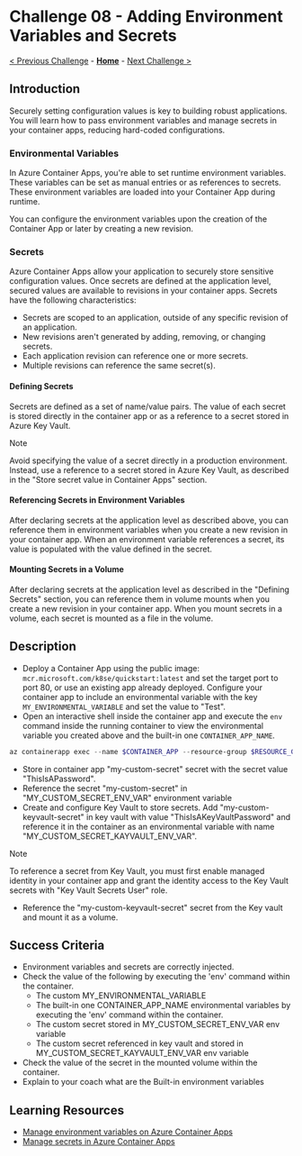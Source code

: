 # Challenge 08 - Adding Environment Variables and Secrets

 [< Previous Challenge](./Challenge-07.md) - **[Home](../README.md)** - [Next Challenge >](./Challenge-09.md)

## Introduction
Securely setting configuration values is key to building robust applications. You will learn how to pass environment variables and manage secrets in your container apps, reducing hard-coded configurations.

### Environmental Variables
In Azure Container Apps, you're able to set runtime environment variables. These variables can be set as manual entries or as references to secrets. These environment variables are loaded into your Container App during runtime.

You can configure the environment variables upon the creation of the Container App or later by creating a new revision.

### Secrets

Azure Container Apps allow your application to securely store sensitive configuration values. Once secrets are defined at the application level, secured values are available to revisions in your container apps. Secrets have the following characteristics:
- Secrets are scoped to an application, outside of any specific revision of an application.
- New revisions aren't generated by adding, removing, or changing secrets.
- Each application revision can reference one or more secrets.
- Multiple revisions can reference the same secret(s).

#### Defining Secrets
Secrets are defined as a set of name/value pairs. The value of each secret is stored directly in the container app or as a reference to a secret stored in Azure Key Vault.

> [!NOTE]
> Avoid specifying the value of a secret directly in a production environment. Instead, use a reference to a secret stored in Azure Key Vault, as described in the "Store secret value in Container Apps" section.

#### Referencing Secrets in Environment Variables
After declaring secrets at the application level as described above, you can reference them in environment variables when you create a new revision in your container app. When an environment variable references a secret, its value is populated with the value defined in the secret.

#### Mounting Secrets in a Volume
After declaring secrets at the application level as described in the "Defining Secrets" section, you can reference them in volume mounts when you create a new revision in your container app. When you mount secrets in a volume, each secret is mounted as a file in the volume. 

## Description
- Deploy a Container App using the public image: `mcr.microsoft.com/k8se/quickstart:latest` and set the target port to port 80, or use an existing app already deployed. Configure your container app to include an environmental variable with the key `MY_ENVIRONMENTAL_VARIABLE` and set the value to "Test".
- Open an interactive shell inside the container app and execute the `env` command inside the running container to view the environmental variable you created above and the built-in one `CONTAINER_APP_NAME`.
```powershell
az containerapp exec --name $CONTAINER_APP --resource-group $RESOURCE_GROUP
```
- Store in container app "my-custom-secret" secret with the secret value "ThisIsAPassword".
- Reference the secret "my-custom-secret" in "MY_CUSTOM_SECRET_ENV_VAR" environment variable
- Create and configure Key Vault to store secrets. Add "my-custom-keyvault-secret" in key vault with value "ThisIsAKeyVaultPassword" and reference it in the container as an environmental variable with name "MY_CUSTOM_SECRET_KAYVAULT_ENV_VAR".
> [!NOTE]
> To reference a secret from Key Vault, you must first enable managed identity in your container app and grant the identity access to the Key Vault secrets with "Key Vault Secrets User" role. 
- Reference the "my-custom-keyvault-secret" secret from the Key vault and mount it as a volume.

## Success Criteria
- Environment variables and secrets are correctly injected.
- Check the value of the following by executing the 'env' command within the container.
    - The custom MY_ENVIRONMENTAL_VARIABLE
    - The built-in one CONTAINER_APP_NAME environmental variables by executing the 'env' command within the container.
    - The custom secret stored in MY_CUSTOM_SECRET_ENV_VAR env variable
    - The custom secret referenced in key vault and stored in MY_CUSTOM_SECRET_KAYVAULT_ENV_VAR env variable
- Check the value of the secret in the mounted volume within the container.
- Explain to your coach what are the Built-in environment variables

## Learning Resources
- [Manage environment variables on Azure Container Apps](https://learn.microsoft.com/en-us/azure/container-apps/environment-variables)
- [Manage secrets in Azure Container Apps](https://learn.microsoft.com/en-us/azure/container-apps/manage-secrets)
